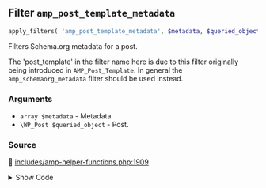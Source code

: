 ## Filter `amp_post_template_metadata`

```php
apply_filters( 'amp_post_template_metadata', $metadata, $queried_object );
```

Filters Schema.org metadata for a post.

The &#039;post_template&#039; in the filter name here is due to this filter originally being introduced in `AMP_Post_Template`. In general the `amp_schemaorg_metadata` filter should be used instead.

### Arguments

* `array $metadata` - Metadata.
* `\WP_Post $queried_object` - Post.

### Source

:link: [includes/amp-helper-functions.php:1909](/includes/amp-helper-functions.php#L1909)

<details>
<summary>Show Code</summary>

```php
$metadata = apply_filters( 'amp_post_template_metadata', $metadata, $queried_object );
```

</details>
